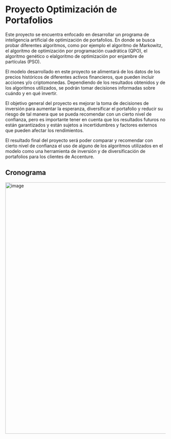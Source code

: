 # Proyecto Optimización de Portafolios

Este proyecto se encuentra enfocado en desarrollar un programa de inteligencia artificial de optimización de portafolios. En donde se busca probar diferentes algoritmos, como por ejemplo el algoritmo de Markowitz, el algoritmo de optimización por programación cuadrática (QPO), el algoritmo genético o elalgoritmo de optimización por enjambre de partículas (PSO).

El modelo desarrollado en este proyecto se alimentará de los datos de los precios históricos de diferentes activos financieros, que pueden incluir acciones y/o criptomonedas. Dependiendo de los resultados obtenidos y de los algoritmos utilizados, se podrán tomar decisiones informadas sobre cuándo y en qué invertir. 

El objetivo general del proyecto es mejorar la toma de decisiones de inversión para aumentar la esperanza, diversificar el portafolio y reducir su riesgo de tal manera que se pueda recomendar con un cierto nivel de confianza, pero es importante tener en cuenta que los resultados futuros no están garantizados y están sujetos a incertidumbres y factores externos que pueden afectar los rendimientos.

El resultado final del proyecto será poder comparar y recomendar con cierto nivel de confianza el uso de alguno de los algoritmos utilizados en el modelo como una herramienta de inversión y de diversificación de portafolios para los clientes de Accenture. 

## Cronograma

<img width="786" alt="image" src="https://user-images.githubusercontent.com/63417197/217406725-afe021f5-80fd-4314-8164-32145eafd302.png">
